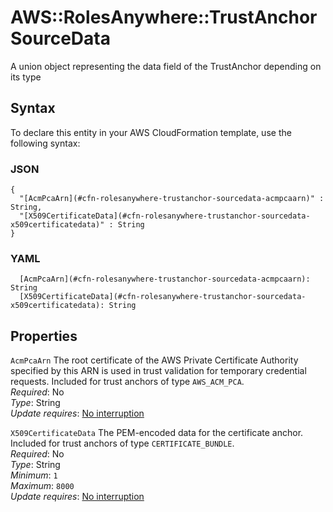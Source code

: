 # AWS::RolesAnywhere::TrustAnchor SourceData<a name="aws-properties-rolesanywhere-trustanchor-sourcedata"></a>

 A union object representing the data field of the TrustAnchor depending on its type 

## Syntax<a name="aws-properties-rolesanywhere-trustanchor-sourcedata-syntax"></a>

To declare this entity in your AWS CloudFormation template, use the following syntax:

### JSON<a name="aws-properties-rolesanywhere-trustanchor-sourcedata-syntax.json"></a>

```
{
  "[AcmPcaArn](#cfn-rolesanywhere-trustanchor-sourcedata-acmpcaarn)" : String,
  "[X509CertificateData](#cfn-rolesanywhere-trustanchor-sourcedata-x509certificatedata)" : String
}
```

### YAML<a name="aws-properties-rolesanywhere-trustanchor-sourcedata-syntax.yaml"></a>

```
  [AcmPcaArn](#cfn-rolesanywhere-trustanchor-sourcedata-acmpcaarn): String
  [X509CertificateData](#cfn-rolesanywhere-trustanchor-sourcedata-x509certificatedata): String
```

## Properties<a name="aws-properties-rolesanywhere-trustanchor-sourcedata-properties"></a>

`AcmPcaArn`  <a name="cfn-rolesanywhere-trustanchor-sourcedata-acmpcaarn"></a>
 The root certificate of the AWS Private Certificate Authority specified by this ARN is used in trust validation for temporary credential requests\. Included for trust anchors of type `AWS_ACM_PCA`\.   
*Required*: No  
*Type*: String  
*Update requires*: [No interruption](https://docs.aws.amazon.com/AWSCloudFormation/latest/UserGuide/using-cfn-updating-stacks-update-behaviors.html#update-no-interrupt)

`X509CertificateData`  <a name="cfn-rolesanywhere-trustanchor-sourcedata-x509certificatedata"></a>
The PEM\-encoded data for the certificate anchor\. Included for trust anchors of type `CERTIFICATE_BUNDLE`\.   
*Required*: No  
*Type*: String  
*Minimum*: `1`  
*Maximum*: `8000`  
*Update requires*: [No interruption](https://docs.aws.amazon.com/AWSCloudFormation/latest/UserGuide/using-cfn-updating-stacks-update-behaviors.html#update-no-interrupt)